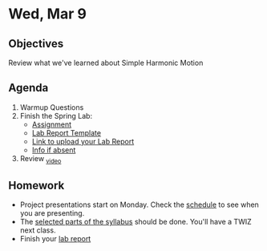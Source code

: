 Wed, Mar 9
=========    

 Objectives  
------------  
Review what we've learned about Simple Harmonic Motion
 
Agenda    
---------    
1. Warmup Questions
2. Finish the Spring Lab:
	- [Assignment](https://avon.schoology.com/course/5138386920/materials/gp/5745204550)
	- [Lab Report Template](https://avon.schoology.com/course/5138386920/materials/gp/5745204504)
	- [Link to upload your Lab Report][turnin]
	- [Info if absent](https://avon.schoology.com/page/5745197671)
3. Review <sub>[video](https://avon.schoology.com/course/5138386920/materials/gp/5527386194)</sub>

Homework  
-------------    

- Project presentations start on Monday.  Check the [schedule][sched] to see when you are presenting.
- The [selected parts of the syllabus][syl] should be done.  You'll have a TWIZ next class.
- Finish your [lab report][turnin]
 
[sched]: https://avoncsc-my.sharepoint.com/:x:/g/personal/zjrohrbach_avon-schools_org/ERhuKfM6FuZAu7ceF1RrcTMBOxKzjRD5kdb5vncOwACRwg?e=W4jjF8
[syl]: https://avon.schoology.com/course/5138386920/materials/gp/5737258515
[turnin]: https://avon.schoology.com/assignment/5527386002/

<!--stackedit_data:
eyJoaXN0b3J5IjpbLTE2ODg2MDI5MjcsLTMyMzE4Mzg4MywtNT
ExMzc0OTk4LC04NDQxODk2MDIsLTEzNjI4NDExMzgsMTA0ODEx
OTgzNSw5MDE4NTc0NCwtMTU4MDA4MzU4OSwxMzExNzcwOTI3LD
IxMjc3MDkyMzEsLTE3NzMyNTEwNiwzOTYzNjk1NTAsLTYzNzc2
NzcyMCw2NDAxNjQ1OTYsNTQ2MjU1OTM2LC0xNzMwMzgzMTc0LD
E4NTMzMzE3MzksMTg2MzkyMzA2OSwyMTAwNjAzMzY2LC0xMTk1
NjM0MjEzXX0=
-->